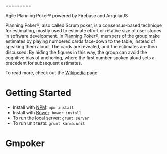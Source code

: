 
=========

Agile Planning Poker® powered by Firebase and AngularJS


Planning Poker®, also called Scrum poker, is a consensus-based technique for estimating, mostly used to estimate effort or relative size of user stories in software development. In Planning Poker®, members of the group make estimates by playing numbered cards face-down to the table, instead of speaking them aloud. The cards are revealed, and the estimates are then discussed. By hiding the figures in this way, the group can avoid the cognitive bias of anchoring, where the first number spoken aloud sets a precedent for subsequent estimates.

To read more, check out the [Wikipedia](http://en.wikipedia.org/wiki/Planning_poker) page.


Getting Started
=========

* Install with [NPM](https://github.com/isaacs/npm): `npm install`
* Install with [Bower](https://github.com/bower/bower): `bower install`
* To run the local server: `grunt server`
* To run unit tests: `grunt karma:unit`

# Gmpoker

